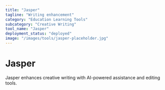 ```yaml
---
title: "Jasper"
tagline: "Writing enhancement"
category: "Education Learning Tools"
subcategory: "Creative Writing"
tool_name: "Jasper"
deployment_status: "deployed"
image: "/images/tools/jasper-placeholder.jpg"
---
```


# Jasper

Jasper enhances creative writing with AI-powered assistance and editing tools.
